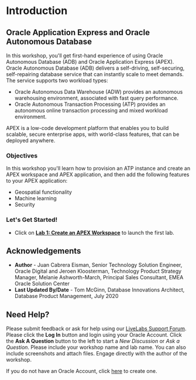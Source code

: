 # Introduction

## Oracle Application Express and Oracle Autonomous Database

In this workshop, you'll get first-hand experience of using Oracle Autonomous Database (ADB) and Oracle Application Express (APEX). Oracle Autonomous Database (ADB) delivers a self-driving, self-securing, self-repairing database service that can instantly scale to meet demands. The service supports two workload types:

* Oracle Autonomous Data Warehouse (ADW) provides an autonomous warehousing environment, associated with fast query performance.
* Oracle Autonomous Transaction Processing (ATP) provides an autonomous online transaction processing and mixed workload environment.

APEX is a low-code development platform that enables you to build scalable, secure enterprise apps, with world-class features, that can be deployed anywhere.

### Objectives
In this workshop you'll learn how to provision an ATP instance and create an APEX workspace and APEX application, and then add the following features to your APEX application:

* Geospatial functionality
* Machine learning
* Security

### Let's Get Started!

- Click on **[Lab 1: Create an APEX Workspace](?lab=lab-1-create-apex-workspace)** to launch the first lab.

## Acknowledgements
* **Author** - Juan Cabrera Eisman, Senior Technology Solution Engineer, Oracle Digital and Jeroen Kloosterman, Technology Product Strategy Manager, Melanie Ashworth-March, Principal Sales Consultant, EMEA Oracle Solution Center
* **Last Updated By/Date** - Tom McGinn, Database Innovations Architect, Database Product Management, July 2020

## Need Help?
Please submit feedback or ask for help using our [LiveLabs Support Forum](https://community.oracle.com/tech/developers/categories/oracle-apex-development-workshops). Please click the **Log In** button and login using your Oracle Account. Click the **Ask A Question** button to the left to start a *New Discussion* or *Ask a Question*.  Please include your workshop name and lab name.  You can also include screenshots and attach files.  Engage directly with the author of the workshop.

If you do not have an Oracle Account, click [here](https://profile.oracle.com/myprofile/account/create-account.jspx) to create one.
